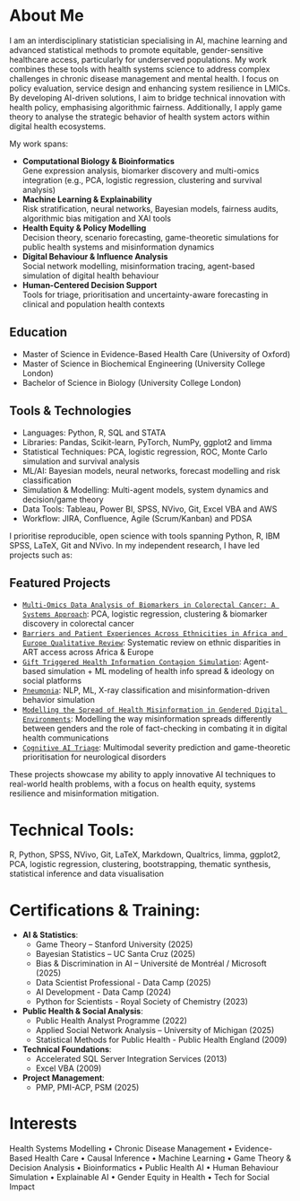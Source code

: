 # About Me
I am an interdisciplinary statistician specialising in AI, machine learning and advanced statistical methods to promote equitable, gender-sensitive healthcare access, particularly for underserved populations.  My work combines these tools with health systems science to address complex challenges in chronic disease management and mental health.  I focus on policy evaluation, service design and enhancing system resilience in LMICs.  By developing AI-driven solutions, I aim to bridge technical innovation with health policy, emphasising algorithmic fairness.  Additionally, I apply game theory to analyse the strategic behavior of health system actors within digital health ecosystems.

My work spans:

* **Computational Biology & Bioinformatics**  
Gene expression analysis, biomarker discovery and multi-omics integration (e.g., PCA, logistic regression, clustering and survival analysis)
* **Machine Learning & Explainability**  
Risk stratification, neural networks, Bayesian models, fairness audits, algorithmic bias mitigation and XAI tools
* **Health Equity & Policy Modelling**  
Decision theory, scenario forecasting, game-theoretic simulations for public health systems and misinformation dynamics
* **Digital Behaviour & Influence Analysis**  
Social network modelling, misinformation tracing, agent-based simulation of digital health behaviour
* **Human-Centered Decision Support**  
Tools for triage, prioritisation and uncertainty-aware forecasting in clinical and population health contexts

## Education
* Master of Science in Evidence-Based Health Care (University of Oxford)
* Master of Science in Biochemical Engineering (University College London)
* Bachelor of Science in Biology (University College London)

## Tools & Technologies
* Languages: Python, R, SQL and STATA
* Libraries: Pandas, Scikit-learn, PyTorch, NumPy, ggplot2 and limma
* Statistical Techniques: PCA, logistic regression, ROC, Monte Carlo simulation and survival analysis
* ML/AI: Bayesian models, neural networks, forecast modelling and risk classification
* Simulation & Modelling: Multi-agent models, system dynamics and decision/game theory
* Data Tools: Tableau, Power BI, SPSS, NVivo, Git, Excel VBA and AWS
* Workflow: JIRA, Confluence, Agile (Scrum/Kanban) and PDSA

I prioritise reproducible, open science with tools spanning Python, R, IBM SPSS, LaTeX, Git and NVivo.  In my independent research, I have led projects such as:

## Featured Projects
* [`Multi-Omics Data Analysis of Biomarkers in Colorectal Cancer: A Systems Approach`](https://github.com/ihe-k/Multi-Omics-Data-Analysis-of-Biomarkers-in-Colorectal-Cancer-A-Systems-Approach): PCA, logistic regression, clustering & biomarker discovery in colorectal cancer
* [`Barriers and Patient Experiences Across Ethnicities in Africa and Europe Qualitative Review`](https://github.com/ihe-k/Barriers-and-Patient-Experiences-Across-Ethnicities-in-Africa-and-Europe-Qual-Systematic-Review): Systematic review on ethnic disparities in ART access across Africa & Europe
* [`Gift Triggered Health Information Contagion Simulation`](https://github.com/ihe-k/Social-Contagion-Gift-Giving-Simulation): Agent-based simulation + ML modeling of health info spread & ideology on social platforms
* [`Pneumonia`](https://github.com/ihe-k/Pneumonia-Risk-and-Misinformation-Impact-on-Health-Seeking-Behaviours): NLP, ML, X-ray classification and misinformation-driven behavior simulation
* [`Modelling the Spread of Health Misinformation in Gendered Digital Environments`](https://github.com/ihe-k/Modelling-the-Spread-of-Health-Misinformation-in-Gendered-Digital-Environments): Modelling the way misinformation spreads differently between genders and the role of fact-checking in combating it in digital health communications
* [`Cognitive AI Triage`](https://github.com/ihe-k/Cognitive_AI_Triage): Multimodal severity prediction and game-theoretic prioritisation for neurological disorders

These projects showcase my ability to apply innovative AI techniques to real-world health problems, with a focus on health equity, systems resilience and misinformation mitigation.

# Technical Tools:
R, Python, SPSS, NVivo, Git, LaTeX, Markdown, Qualtrics, limma, ggplot2, PCA, logistic regression, clustering, bootstrapping, thematic synthesis, statistical inference and data visualisation

# Certifications & Training:
- **AI & Statistics**:  
  - Game Theory – Stanford University (2025)  
  - Bayesian Statistics – UC Santa Cruz (2025)  
  - Bias & Discrimination in AI – Université de Montréal / Microsoft (2025)  
  - Data Scientist Professional - Data Camp (2025)
  - AI Development - Data Camp (2024)  
  - Python for Scientists - Royal Society of Chemistry (2023)  
- **Public Health & Social Analysis**:  
  - Public Health Analyst Programme (2022)  
  - Applied Social Network Analysis – University of Michigan (2025)  
  - Statistical Methods for Public Health - Public Health England (2009)  
- **Technical Foundations**:  
  - Accelerated SQL Server Integration Services (2013)  
  - Excel VBA (2009)
- **Project Management**:
  - PMP, PMI-ACP, PSM (2025)  

# Interests
Health Systems Modelling • Chronic Disease Management • Evidence-Based Health Care • Causal Inference • Machine Learning • Game Theory & Decision Analysis • Bioinformatics • Public Health AI • Human Behaviour Simulation • Explainable AI • Gender Equity in Health • Tech for Social Impact
